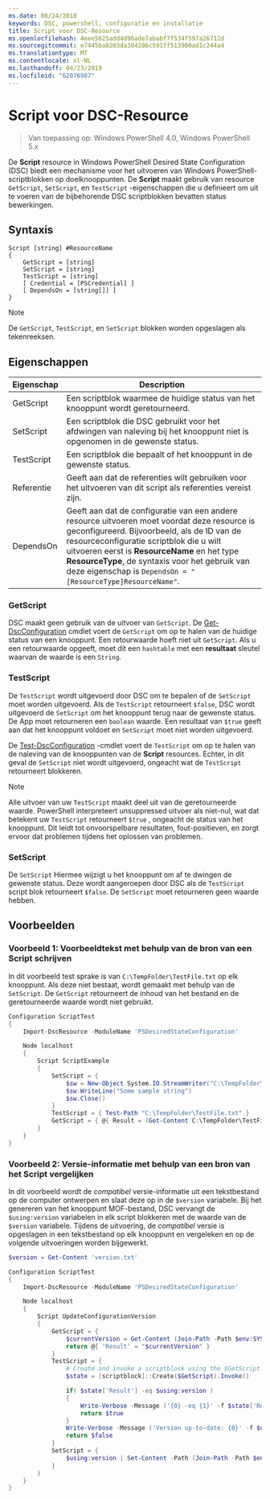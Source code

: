 ```yaml
---
ms.date: 08/24/2018
keywords: DSC, powershell, configuratie en installatie
title: Script voor DSC-Resource
ms.openlocfilehash: 4eee5625add4d96ade7ababf7f534f597a26712d
ms.sourcegitcommit: e7445ba8203da304286c591ff513900ad1c244a4
ms.translationtype: MT
ms.contentlocale: nl-NL
ms.lasthandoff: 04/23/2019
ms.locfileid: "62076987"
---
```

# <a name="dsc-script-resource"></a>Script voor DSC-Resource

> Van toepassing op: Windows PowerShell 4.0, Windows PowerShell 5.x

De **Script** resource in Windows PowerShell Desired State Configuration (DSC) biedt een mechanisme voor het uitvoeren van Windows PowerShell-scriptblokken op doelknooppunten. De **Script** maakt gebruik van resource `GetScript`, `SetScript`, en `TestScript` -eigenschappen die u definieert om uit te voeren van de bijbehorende DSC scriptblokken bevatten status bewerkingen.

## <a name="syntax"></a>Syntaxis

```
Script [string] #ResourceName
{
    GetScript = [string]
    SetScript = [string]
    TestScript = [string]
    [ Credential = [PSCredential] ]
    [ DependsOn = [string[]] ]
}
```

> [!NOTE]
> De `GetScript`, `TestScript`, en `SetScript` blokken worden opgeslagen als tekenreeksen.

## <a name="properties"></a>Eigenschappen

|Eigenschap|Description|
|--------|-----------|
|GetScript|Een scriptblok waarmee de huidige status van het knooppunt wordt geretourneerd.|
|SetScript|Een scriptblok die DSC gebruikt voor het afdwingen van naleving bij het knooppunt niet is opgenomen in de gewenste status.|
|TestScript|Een scriptblok die bepaalt of het knooppunt in de gewenste status.|
|Referentie| Geeft aan dat de referenties wilt gebruiken voor het uitvoeren van dit script als referenties vereist zijn.|
|DependsOn| Geeft aan dat de configuratie van een andere resource uitvoeren moet voordat deze resource is geconfigureerd. Bijvoorbeeld, als de ID van de resourceconfiguratie scriptblok die u wilt uitvoeren eerst is **ResourceName** en het type **ResourceType**, de syntaxis voor het gebruik van deze eigenschap is `DependsOn = "[ResourceType]ResourceName"`.

### <a name="getscript"></a>GetScript

DSC maakt geen gebruik van de uitvoer van `GetScript`. De [Get-DscConfiguration](/powershell/module/PSDesiredStateConfiguration/Get-DscConfiguration) cmdlet voert de `GetScript` om op te halen van de huidige status van een knooppunt. Een retourwaarde hoeft niet uit `GetScript`. Als u een retourwaarde opgeeft, moet dit een `hashtable` met een **resultaat** sleutel waarvan de waarde is een `String`.

### <a name="testscript"></a>TestScript

De `TestScript` wordt uitgevoerd door DSC om te bepalen of de `SetScript` moet worden uitgevoerd. Als de `TestScript` retourneert `$false`, DSC wordt uitgevoerd de `SetScript` om het knooppunt terug naar de gewenste status. De App moet retourneren een `boolean` waarde. Een resultaat van `$true` geeft aan dat het knooppunt voldoet en `SetScript` moet niet worden uitgevoerd.

De [Test-DscConfiguration](/powershell/module/PSDesiredStateConfiguration/Test-DscConfiguration) -cmdlet voert de `TestScript` om op te halen van de naleving van de knooppunten van de **Script** resources. Echter, in dit geval de `SetScript` niet wordt uitgevoerd, ongeacht wat de `TestScript` retourneert blokkeren.

> [!NOTE]
> Alle uitvoer van uw `TestScript` maakt deel uit van de geretourneerde waarde. PowerShell interpreteert unsuppressed uitvoer als niet-nul, wat dat betekent uw `TestScript` retourneert `$true` , ongeacht de status van het knooppunt.
> Dit leidt tot onvoorspelbare resultaten, fout-positieven, en zorgt ervoor dat problemen tijdens het oplossen van problemen.

### <a name="setscript"></a>SetScript

De `SetScript` Hiermee wijzigt u het knooppunt om af te dwingen de gewenste status. Deze wordt aangeroepen door DSC als de `TestScript` script blok retourneert `$false`. De `SetScript` moet retourneren geen waarde hebben.

## <a name="examples"></a>Voorbeelden

### <a name="example-1-write-sample-text-using-a-script-resource"></a>Voorbeeld 1: Voorbeeldtekst met behulp van de bron van een Script schrijven

In dit voorbeeld test sprake is van `C:\TempFolder\TestFile.txt` op elk knooppunt. Als deze niet bestaat, wordt gemaakt met behulp van de `SetScript`. De `GetScript` retourneert de inhoud van het bestand en de geretourneerde waarde wordt niet gebruikt.

```powershell
Configuration ScriptTest
{
    Import-DscResource -ModuleName 'PSDesiredStateConfiguration'

    Node localhost
    {
        Script ScriptExample
        {
            SetScript = {
                $sw = New-Object System.IO.StreamWriter("C:\TempFolder\TestFile.txt")
                $sw.WriteLine("Some sample string")
                $sw.Close()
            }
            TestScript = { Test-Path "C:\TempFolder\TestFile.txt" }
            GetScript = { @{ Result = (Get-Content C:\TempFolder\TestFile.txt) } }
        }
    }
}
```

### <a name="example-2-compare-version-information-using-a-script-resource"></a>Voorbeeld 2: Versie-informatie met behulp van een bron van het Script vergelijken

In dit voorbeeld wordt de *compatibel* versie-informatie uit een tekstbestand op de computer ontwerpen en slaat deze op in de `$version` variabele. Bij het genereren van het knooppunt MOF-bestand, DSC vervangt de `$using:version` variabelen in elk script blokkeren met de waarde van de `$version` variabele. Tijdens de uitvoering, de *compatibel* versie is opgeslagen in een tekstbestand op elk knooppunt en vergeleken en op de volgende uitvoeringen worden bijgewerkt.

```powershell
$version = Get-Content 'version.txt'

Configuration ScriptTest
{
    Import-DscResource -ModuleName 'PSDesiredStateConfiguration'

    Node localhost
    {
        Script UpdateConfigurationVersion
        {
            GetScript = {
                $currentVersion = Get-Content (Join-Path -Path $env:SYSTEMDRIVE -ChildPath 'version.txt')
                return @{ 'Result' = "$currentVersion" }
            }
            TestScript = {
                # Create and invoke a scriptblock using the $GetScript automatic variable, which contains a string representation of the GetScript.
                $state = [scriptblock]::Create($GetScript).Invoke()

                if( $state['Result'] -eq $using:version )
                {
                    Write-Verbose -Message ('{0} -eq {1}' -f $state['Result'],$using:version)
                    return $true
                }
                Write-Verbose -Message ('Version up-to-date: {0}' -f $using:version)
                return $false
            }
            SetScript = {
                $using:version | Set-Content -Path (Join-Path -Path $env:SYSTEMDRIVE -ChildPath 'version.txt')
            }
        }
    }
}
```

